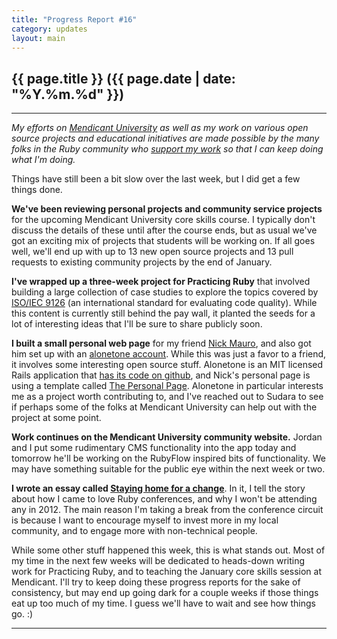 ```yaml
---
title: "Progress Report #16"
category: updates
layout: main
---
```


## {{ page.title }} ({{ page.date | date: "%Y.%m.%d" }})

<hr/>

_My efforts on [Mendicant University](http://university.rubymendicant.com) as well as my work on various open source projects and educational initiatives are made possible by the many folks in the Ruby community who [support my work](/support.html) so that I can keep doing what I'm doing._

Things have still been a bit slow over the last week, but I did get a few things done. 

**We've been reviewing personal projects and community service projects** for the upcoming Mendicant University core skills course. I typically don't discuss the details of these until after the course ends, but as usual we've got an exciting mix of projects that students will be working on. If all goes well, we'll end up with up to 13 new open source projects and 13 pull requests to existing community projects by the end of January.

**I've wrapped up a three-week project for Practicing Ruby** that involved building a large collection of case studies to explore the topics covered by [ISO/IEC 9126](http://en.wikipedia.org/wiki/ISO/IEC_9126) (an international standard for evaluating code quality). While this content is currently still behind the pay wall, it planted the seeds for a lot of interesting ideas that I'll be sure to share publicly soon.

**I built a small personal web page** for my friend [Nick Mauro](http://nickmauro.com/), and also got him set up with an [alonetone account](http://alonetone.com/nhmjazz/bio). While this was just a favor to a friend, it involves some interesting open source stuff. Alonetone is an MIT licensed Rails application that [has its code on github](https://github.com/sudara/alonetone), and Nick's personal page is using a template called [The Personal Page](https://github.com/weightshift/The-Personal-Page). Alonetone in particular interests me as a project worth contributing to, and I've reached out to Sudara to see if perhaps some of the folks at Mendicant University can help out with the project at some point.

**Work continues on the Mendicant University community website.** Jordan and I put some rudimentary CMS functionality into the app today and tomorrow he'll be working on the RubyFlow inspired bits of functionality. We may have something suitable for the public eye within the next week or two.

**I wrote an essay called [Staying home for a change](http://majesticseacreature.com/essays/2012/01/04/staying-home.html)**. In it, I tell the story about how I came to love Ruby conferences, and why I won't be attending any in 2012. The main reason I'm taking a break from the conference circuit is because I want to encourage myself to invest more in my local community, and to engage more with non-technical people.

While some other stuff happened this week, this is what stands out. Most of my time in the next few weeks will be dedicated to heads-down writing work for Practicing Ruby, and to teaching the January core skills session at Mendicant. I'll try to keep doing these progress reports for the sake of consistency, but may end up going dark for a couple weeks if those things eat up too much of my time. I guess we'll have to wait and see how things go. :) 
<hr/>
